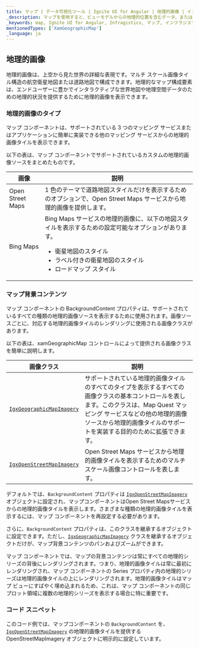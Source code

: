 ```yaml
---
title: マップ | データ可視化ツール | Ignite UI for Angular | 地理的画像 | インフラジスティックス
_description: マップを使用すると、ビューモデルからの地理的位置を含むデータ、またはシェープファイルから地理的画像マップにロードされた地理空間データを表示できます。
_keywords: map, Ignite UI for Angular, Infragistics, マップ, インフラジスティックス
mentionedTypes: ['XamGeographicMap']
_language: ja
---
```


## 地理的画像

地理的画像は、上空から見た世界の詳細な表現です。マルチ スケール画像タイル構造の航空衛星地図または道路地図で構成できます。地理的なマップ構成要素は、エンドユーザーに豊かでインタラクティブな世界地図や地理空間データのための地理的状況を提供するために地理的画像を表示できます。

### 地理的画像のタイプ

マップ コンポーネントは、サポートされている 3 つのマッピング サービスまたはアプリケーションに簡単に実装できる他のマッピング サービスからの地理的画像タイルを表示できます。

以下の表は、マップ コンポーネントでサポートされているカスタムの地理的画像ソースをまとめたものです。

| 画像               | 説明                                                                                                                           |
| ---------------- | ---------------------------------------------------------------------------------------------------------------------------- |
| Open Street Maps | 1 色のテーマで道路地図スタイルだけを表示するためのオプションで、Open Street Maps サービスから地理的画像を提供します。                                                         |
| Bing Maps        | Bing Maps サービスの地理的画像に、以下の地図スタイルを表示するための設定可能なオプションがあります。<ul><li> 衛星地図のスタイル</li><li> ラベル付きの衛星地図のスタイル</li><li> ロードマップ スタイル</li> |

<!-- | Map Quest |Provides custom geographic imagery from Map Quest service with configurable options to display the following map styles:<ul><li>Satellite Map Style</li><li>Road Map Style</li></ul> -->

### マップ背景コンテンツ

マップ コンポーネントの BackgroundContent プロパティは、サポートされているすべての種類の地理的画像ソースを表示するために使用されます。画像ソースごとに、対応する地理的画像タイルのレンダリングに使用される画像クラスがあります。

以下の表は、xamGeographicMap  コントロールによって提供される画像クラスを簡単に説明します。

| 画像クラス                                                                                                                                              | 説明                                                                                                                              |
| -------------------------------------------------------------------------------------------------------------------------------------------------- | ------------------------------------------------------------------------------------------------------------------------------- |
| [`IgxGeographicMapImagery`]({environment:dvApiBaseUrl}/products/ignite-ui-angular/api/docs/typescript/latest/classes/igxgeographicmapimagery.html) | サポートされている地理的画像タイルのすべてのタイプを表示するすべての画像クラスの基本コントロールを表します。このクラスは、Map Quest マッピング サービスなどの他の地理的画像ソースから地理的画像タイルのサポートを実装する目的のために拡張できます。 |
| [`IgxOpenStreetMapImagery`]({environment:dvApiBaseUrl}/products/ignite-ui-angular/api/docs/typescript/latest/classes/igxopenstreetmapimagery.html) | Open Street Maps サービスから地理的画像タイルを表示するためのマルチスケール画像コントロールを表します。                                                                    |

<!-- |`BingMapsMapImagery`|Represents the multi-scale imagery control for displaying geographic imagery tiles from the Bing Maps service.| -->

デフォルトでは、`BackgroundContent` プロパティは [`IgxOpenStreetMapImagery`]({environment:dvApiBaseUrl}/products/ignite-ui-angular/api/docs/typescript/latest/classes/igxopenstreetmapimagery.html) オブジェクトに設定され、マップコンポーネントはOpen Street Mapsサービスからの地理的画像タイルを表示します。さまざまな種類の地理的画像タイルを表示するには、マップ コンポーネントを再設定する必要があります。

さらに、`BackgroundContent` プロパティは、このクラスを継承するオブジェクトに設定できます。ただし、[`IgxGeographicMapImagery`]({environment:dvApiBaseUrl}/products/ignite-ui-angular/api/docs/typescript/latest/classes/igxgeographicmapimagery.html) クラスを継承するオブジェクトだけが、マップ背景コンテンツのパンおよびズームができます。

マップ コンポーネントでは、マップの背景コンテンツは常にすべての地理的シリーズの背後にレンダリングされます。つまり、地理的画像タイルは常に最初にレンダリングされ、マップ コンポーネントの Series プロパティ内の地理的シリーズは地理的画像タイルの上にレンダリングされます。地理的画像タイルはマップ ビューにすばやく埋め込まれるため、これは、マップ コンポーネントの同じプロット領域に複数の地理的シリーズを表示する場合に特に重要です。

### コード スニペット

このコード例では、マップコンポーネントの `BackgroundContent` を、[`IgxOpenStreetMapImagery`]({environment:dvApiBaseUrl}/products/ignite-ui-angular/api/docs/typescript/latest/classes/igxopenstreetmapimagery.html) の地理的画像タイルを提供する OpenStreetMapImagery オブジェクトに明示的に設定しています。
